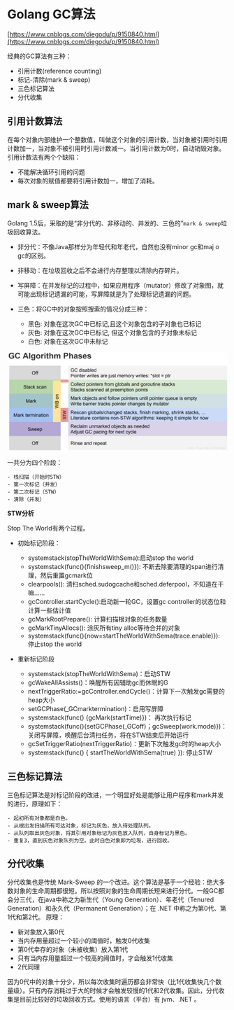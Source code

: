 # Golang GC算法 #

[https://www.cnblogs.com/diegodu/p/9150840.html](https://www.cnblogs.com/diegodu/p/9150840.html)

经典的GC算法有三种： 

- 引用计数(reference counting)
- 标记-清除(mark & sweep)
- 三色标记算法 
- 分代收集

## 引用计数算法 ##

在每个对象内部维护一个整数值，叫做这个对象的引用计数，当对象被引用时引用计数加一，当对象不被引用时引用计数减一。当引用计数为0时，自动销毁对象。引用计数法有两个个缺陷：

- 不能解决循环引用的问题
- 每次对象的赋值都要将引用计数加一，增加了消耗。

## mark & sweep算法 ##

Golang 1.5后，采取的是“非分代的、非移动的、并发的、三色的”`mark & sweep`垃圾回收算法。 

- 非分代：不像Java那样分为年轻代和年老代，自然也没有minor gc和maj o gc的区别。
- 非移动：在垃圾回收之后不会进行内存整理以清除内存碎片。
- 写屏障：在并发标记的过程中，如果应用程序（mutator）修改了对象图，就可能出现标记遗漏的可能，写屏障就是为了处理标记遗漏的问题。
- 三色：将GC中的对象按照搜索的情况分成三种：

	- 黑色: 对象在这次GC中已标记,且这个对象包含的子对象也已标记
	- 灰色: 对象在这次GC中已标记, 但这个对象包含的子对象未标记
	- 白色: 对象在这次GC中未标记

![](img/GC_Algorithm_Phases.png)

一共分为四个阶段： 

	- 栈扫描（开始时STW） 
	- 第一次标记（并发） 
	- 第二次标记（STW） 
	- 清除（并发）

**STW分析**

Stop The World有两个过程。

- 初始标记阶段：

	- systemstack(stopTheWorldWithSema):启动stop the world
	- systemstack(func(){finishsweep_m()}): 不断去除要清理的span进行清理，然后重置gcmark位
	- clearpools(): 清扫sched.sudogcache和sched.deferpool，不知道在干嘛......
	- gcController.startCycle():启动新一轮GC，设置gc controller的状态位和计算一些估计值
	- gcMarkRootPrepare(): 计算扫描根对象的任务数量
	- gcMarkTinyAllocs(): 涂灰所有tiny alloc等待合并的对象
	- systemstack(func(){now=startTheWorldWithSema(trace.enable)}): 停止stop the world

- 重新标记阶段

	- systemstack(stopTheWorldWithSema)：启动STW
	- gcWakeAllAssists()：唤醒所有因辅助gc而休眠的G
	- nextTriggerRatio:=gcController.endCycle()：计算下一次触发gc需要的heap大小
	- setGCPhase(_GCmarktermination)：启用写屏障
	- systemstack(func() {gcMark(startTime)})： 再次执行标记
	- systemstack(func(){setGCPhase(_GCoff)；gcSweep(work.mode)})：关闭写屏障，唤醒后台清扫任务，将在STW结束后开始运行
	- gcSetTriggerRatio(nextTriggerRatio)：更新下次触发gc时的heap大小
	- systemstack(func() { startTheWorldWithSema(true) }): 停止STW

## 三色标记算法 ##

三色标记算法是对标记阶段的改进，一个明显好处是能够让用户程序和mark并发的进行，原理如下：

	- 起初所有对象都是白色。
	- 从根出发扫描所有可达对象，标记为灰色，放入待处理队列。
	- 从队列取出灰色对象，将其引用对象标记为灰色放入队列，自身标记为黑色。
	- 重复3，直到灰色对象队列为空。此时白色对象即为垃圾，进行回收。


## 分代收集 ##

分代收集也是传统 Mark-Sweep 的一个改进。这个算法是基于一个经验：绝大多数对象的生命周期都很短。所以按照对象的生命周期长短来进行分代。一般GC都会分三代，在java中称之为新生代（Young Generation）、年老代（Tenured Generation）和永久代（Permanent Generation）；在 .NET 中称之为第0代、第1代和第2代。
原理：
- 新对象放入第0代
- 当内存用量超过一个较小的阈值时，触发0代收集
- 第0代幸存的对象（未被收集）放入第1代
- 只有当内存用量超过一个较高的阈值时，才会触发1代收集
- 2代同理

因为0代中的对象十分少，所以每次收集时遍历都会非常快（比1代收集快几个数量级）。只有内存消耗过于大的时候才会触发较慢的1代和2代收集。因此，分代收集是目前比较好的垃圾回收方式。使用的语言（平台）有 jvm、.NET 。




